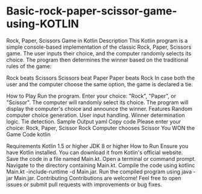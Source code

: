 # Basic-rock-paper-scissor-game-using-KOTLIN
Rock, Paper, Scissors Game in Kotlin
Description
This Kotlin program is a simple console-based implementation of the classic Rock, Paper, Scissors game. The user inputs their choice, and the computer randomly selects its choice. The program then determines the winner based on the traditional rules of the game:

Rock beats Scissors
Scissors beat Paper
Paper beats Rock
In case both the user and the computer choose the same option, the game is declared a tie.

How to Play
Run the program.
Enter your choice: "Rock", "Paper", or "Scissor".
The computer will randomly select its choice.
The program will display the computer's choice and announce the winner.
Features
Random computer choice generation.
User input handling.
Winner determination logic.
Tie detection.
Sample Output
yaml
Copy code
Please enter your choice: Rock, Paper, Scissor
Rock
Computer chooses Scissor
You WON the Game
Code
kotlin

Requirements
Kotlin 1.5 or higher
JDK 8 or higher
How to Run
Ensure you have Kotlin installed. You can download it from Kotlin's official website.
Save the code in a file named Main.kt.
Open a terminal or command prompt.
Navigate to the directory containing Main.kt.
Compile the code using kotlinc Main.kt -include-runtime -d Main.jar.
Run the compiled program using java -jar Main.jar.
Contributing
Contributions are welcome! Feel free to open issues or submit pull requests with improvements or bug fixes.
